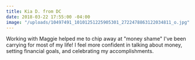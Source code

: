 ```yaml
---
title: Kia D. from DC
date: 2018-03-22 17:55:00 -04:00
image: "/uploads/10497491_10101251225905301_2722478863122034811_o.jpg"
---
```


Working with Maggie helped me to chip away at "money shame" I've been carrying for most of my life! I feel more confident in talking about money, setting financial goals, and celebrating my accomplishments.